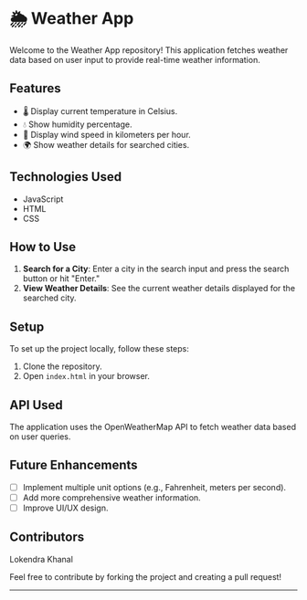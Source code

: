 # 🌦️ Weather App

Welcome to the Weather App repository! This application fetches weather data based on user input to provide real-time weather information.

## Features
- 🌡️ Display current temperature in Celsius.
- 💧 Show humidity percentage.
- 💨 Display wind speed in kilometers per hour.
- 🌍 Show weather details for searched cities.

## Technologies Used
- JavaScript
- HTML
- CSS

## How to Use
1. **Search for a City**: Enter a city in the search input and press the search button or hit "Enter."
2. **View Weather Details**: See the current weather details displayed for the searched city.

## Setup
To set up the project locally, follow these steps:

1. Clone the repository.
2. Open `index.html` in your browser.

## API Used
The application uses the OpenWeatherMap API to fetch weather data based on user queries.

## Future Enhancements
- [ ] Implement multiple unit options (e.g., Fahrenheit, meters per second).
- [ ] Add more comprehensive weather information.
- [ ] Improve UI/UX design.

## Contributors
Lokendra Khanal

Feel free to contribute by forking the project and creating a pull request!

---
